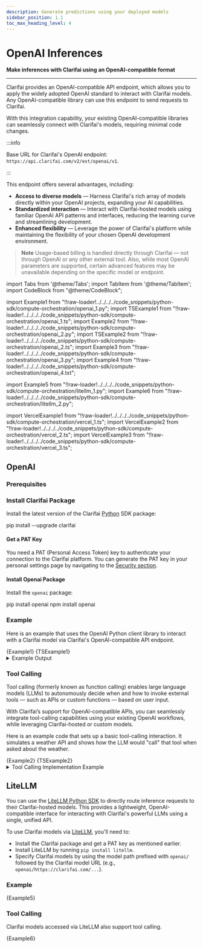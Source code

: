 ```yaml
---
description: Generate predictions using your deployed models
sidebar_position: 1.1
toc_max_heading_level: 4
---
```


# OpenAI Inferences

**Make inferences with Clarifai using an OpenAI-compatible format**
<hr />

Clarifai provides an OpenAI-compatible API endpoint, which allows you to apply the widely adopted OpenAI standard to interact with Clarifai models. Any OpenAI-compatible library can use this endpoint to send requests to Clarifai.

With this integration capability, your existing OpenAI-compatible libraries can seamlessly connect with Clarifai's models, requiring minimal code changes.

:::info

Base URL for Clarifai's OpenAI endpoint: `https://api.clarifai.com/v2/ext/openai/v1`.

:::

This endpoint offers several advantages, including:

- **Access to diverse models** — Harness Clarifai's rich array of models directly within your OpenAI projects, expanding your AI capabilities.
- **Standardized interaction** — Interact with Clarifai-hosted models using familiar OpenAI API patterns and interfaces, reducing the learning curve and streamlining development.
- **Enhanced flexibility** — Leverage the power of Clarifai's platform while maintaining the flexibility of your chosen OpenAI development environment.

> **Note** Usage-based billing is handled directly through Clarifai — not through OpenAI or any other external tool. Also, while most OpenAI parameters are supported, certain advanced features may be unavailable depending on the specific model or endpoint.

<!--
Add Streaming heading
-->

import Tabs from '@theme/Tabs';
import TabItem from '@theme/TabItem';
import CodeBlock from "@theme/CodeBlock";

import Example1 from "!!raw-loader!../../../../code_snippets/python-sdk/compute-orchestration/openai_1.py";
import TSExample1 from "!!raw-loader!../../../../code_snippets/python-sdk/compute-orchestration/openai_1.ts";
import Example2 from "!!raw-loader!../../../../code_snippets/python-sdk/compute-orchestration/openai_2.py";
import TSExample2 from "!!raw-loader!../../../../code_snippets/python-sdk/compute-orchestration/openai_2.ts";
import Example3 from "!!raw-loader!../../../../code_snippets/python-sdk/compute-orchestration/openai_3.py";
import Example4 from "!!raw-loader!../../../../code_snippets/python-sdk/compute-orchestration/openai_4.txt";

import Example5 from "!!raw-loader!../../../../code_snippets/python-sdk/compute-orchestration/litellm_1.py";
import Example6 from "!!raw-loader!../../../../code_snippets/python-sdk/compute-orchestration/litellm_2.py";

import VercelExample1 from "!!raw-loader!../../../../code_snippets/python-sdk/compute-orchestration/vercel_1.ts";
import VercelExample2 from "!!raw-loader!../../../../code_snippets/python-sdk/compute-orchestration/vercel_2.ts";
import VercelExample3 from "!!raw-loader!../../../../code_snippets/python-sdk/compute-orchestration/vercel_3.ts";

## OpenAI

### Prerequisites

### Install Clarifai Package

Install the latest version of the Clarifai [Python](https://github.com/Clarifai/clarifai-python/) SDK package:

<Tabs>
<TabItem value="bash" label="Bash">
    <CodeBlock className="language-bash"> pip install --upgrade clarifai </CodeBlock>
</TabItem>
</Tabs>

#### Get a PAT Key

You need a PAT (Personal Access Token) key to authenticate your connection to the Clarifai platform. You can generate the PAT key in your personal settings page by navigating to the [Security section](https://clarifai.com/settings/security).

#### Install Openai Package

Install the `openai` package:

<Tabs>
<TabItem value="python" label="Python">
    <CodeBlock className="language-bash"> pip install openai </CodeBlock>
</TabItem>
<TabItem value="node.js" label="Node.js">
    <CodeBlock className="language-bash"> npm install openai </CodeBlock>
</TabItem>
</Tabs>

### Example

Here is an example that uses the OpenAI Python client library to interact with a Clarifai model via Clarifai's OpenAI-compatible API endpoint.

<Tabs>
<TabItem value="python" label="Python SDK">
    <CodeBlock className="language-python">{Example1}</CodeBlock>
</TabItem>
<TabItem value="typescript" label="TypeScript">
    <CodeBlock className="language-typescript">{TSExample1}</CodeBlock>
</TabItem>
</Tabs>

<details>
  <summary>Example Output</summary>
    <CodeBlock className="language-text">Assistant's Response:
I'm Claude, an AI assistant created by Anthropic. I'm here to help with a wide variety of tasks like answering questions, helping with analysis and research, creative projects, math and coding, and having conversations. Is there something specific I can help you with today?</CodeBlock>
</details>

### Tool Calling

Tool calling (formerly known as function calling) enables large language models (LLMs) to autonomously decide when and how to invoke external tools — such as APIs or custom functions — based on user input.

With Clarifai’s support for OpenAI-compatible APIs, you can seamlessly integrate tool-calling capabilities using your existing OpenAI workflows, while leveraging Clarifai-hosted or custom models.

Here is an example code that sets up a basic tool-calling interaction. It simulates a weather API and shows how the LLM would "call" that tool when asked about the weather.

<Tabs>
<TabItem value="python" label="Python SDK">
    <CodeBlock className="language-python">{Example2}</CodeBlock>
</TabItem>
<TabItem value="typescript" label="TypeScript">
    <CodeBlock className="language-typescript">{TSExample2}</CodeBlock>
</TabItem>
</Tabs>

<details>
  <summary>Tool Calling Implementation Example</summary>
    <CodeBlock className="language-python">{Example3}</CodeBlock>
    <CodeBlock className="language-text">{Example4}</CodeBlock>
</details>

## LiteLLM

You can use the [LiteLLM Python SDK](https://github.com/BerriAI/litellm) to directly route inference requests to their Clarifai-hosted models. This provides a lightweight, OpenAI-compatible interface for interacting with Clarifai's powerful LLMs using a single, unified API.

To use Clarifai models via [LiteLLM](https://docs.litellm.ai/docs/providers/clarifai), you'll need to:

- Install the Clarifai package and get a PAT key as mentioned earlier.
- Install LiteLLM by running `pip install litellm`.
- Specify Clarifai models by using the model path prefixed with `openai/` followed by the Clarifai model URL (e.g., `openai/https://clarifai.com/...`).

### Example

<Tabs>
<TabItem value="python" label="Python SDK">
    <CodeBlock className="language-python">{Example5}</CodeBlock>
</TabItem>
</Tabs>

### Tool Calling

Clarifai models accessed via LiteLLM also support tool calling.

<Tabs>
<TabItem value="python" label="Python SDK">
    <CodeBlock className="language-python">{Example6}</CodeBlock>
</TabItem>
</Tabs>
